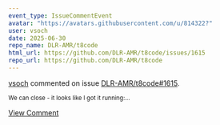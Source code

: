 ```yaml
---
event_type: IssueCommentEvent
avatar: "https://avatars.githubusercontent.com/u/814322?"
user: vsoch
date: 2025-06-30
repo_name: DLR-AMR/t8code
html_url: https://github.com/DLR-AMR/t8code/issues/1615
repo_url: https://github.com/DLR-AMR/t8code
---
```


<a href='https://github.com/vsoch' target='_blank'>vsoch</a> commented on issue <a href='https://github.com/DLR-AMR/t8code/issues/1615' target='_blank'>DLR-AMR/t8code#1615</a>.

<small>We can close - it looks like I got it running:...</small>

<a href='https://github.com/DLR-AMR/t8code/issues/1615' target='_blank'>View Comment</a>